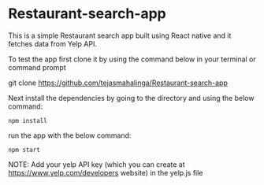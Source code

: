 # Restaurant-search-app

This is a simple Restaurant search app built using React native and it fetches data from Yelp API.

To test the app first clone it by using the command below in your terminal or command prompt

git clone https://github.com/tejasmahalinga/Restaurant-search-app

Next install the dependencies by going to the directory and using the below command:

<code>npm install</code>

run the app with the below command:

<code>npm start</code>

NOTE: Add your yelp API key (which you can create at https://www.yelp.com/developers website) in the yelp.js file 
